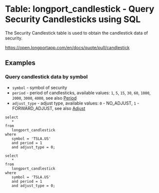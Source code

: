 # Table: longport_candlestick - Query Security Candlesticks using SQL

The Security Candlestick table is used to obtain the candlestick data of security.

https://open.longportapp.com/en/docs/quote/pull/candlestick

## Examples

### Query candlestick data by symbol

- `symbol` - symbol of security
- `period` - period of candlesticks, available values: `1`, `5`, `15`, `30`, `60`, `1000`, `2000`, `3000`, `4000`, see also [Period](https://open.longportapp.com/en/docs/quote/objects#period---candlestick-period)
- `adjust_type` - adjust type, available values: `0` - NO_ADJUST, `1` - FORWARD_ADJUST, see also [Adjust](https://open.longportapp.com/en/docs/quote/objects#adjusttype---candlestick-adjustment-type)

```sql+postgres
select
   *
from
   longport_candlestick
where
   symbol = 'TSLA.US'
   and period = 1
   and adjust_type = 0;
```

```sql+sqlite
select
   *
from
   longport_candlestick
where
   symbol = 'TSLA.US'
   and period = 1
   and adjust_type = 0;
```

